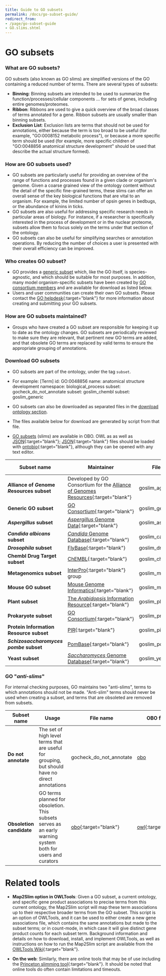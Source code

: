 ```yaml
---
title: Guide to GO subsets
permalink: /docs/go-subset-guide/
redirect_from: 
- /page/go-subset-guide
- GO.slims.shtml
---
```


# GO subsets

### What are GO subsets?
 GO subsets (also known as GO slims) are simplified versions of the GO containing a reduced number of terms. There are several types of subsets: 
+ **Binning**: Binning subsets are intended to be used to summarize the function/processes/cellular components … for sets of genes, including entire genomes/proteomes.
+ **Ribbon**: Ribbons are used to give a quick overview of the broad classes of terms annotated for a gene. Ribbon subsets are usually smaller than binning subsets.
+ **Exclusion List**: Exclusion lists are terms that should not be used for annotations, either because the term is too broad to be useful (for example, "GO:0008152 metabolic process"), or because a more specific term should be used (for example, more specific children of "GO:0048856 anatomical structure development" should be used that describe the actual structure formed).

### How are GO subsets used?

+ GO subsets are particularly useful for providing an overview of the range of functions and processes found in a given clade or organism's genome. Given a coarse grained view of the ontology content without the detail of the specific fine-grained terms, these slims can offer an overall sense of the key biological functions that are vital to an organism. For example, the limited number of opsin genes in bedbugs, or the abundance of kinins in ticks.
+ GO subsets are also useful for addressing specific research needs in particular areas of biology. For instance, if a researcher is specifically interested in the process of development or in the nuclear proteome, subsets allow them to focus solely on the terms under that section of the ontology.
+ GO subsets can also be useful for simplifying searches or annotation operations. By reducing the number of choices a user is presented with their overall efficiency can be improved.

### Who creates GO subset?
+ GO provides a [generic subset](https://current.geneontology.org/ontology/subsets/goslim_generic.obo) which, like the GO itself, is species-agnostic, and which should be suitable for most purposes. In addition, many model organism-specific subsets have been created by [GO consortium members](/docs/go-consortium/) and are available for download as listed below.
+ Users and user communities can create their own GO subsets. Please contact the [GO helpdesk](http://help.geneontology.org/){:target="blank"} for more information about creating and submitting your GO subsets.

### How are GO subsets maintained?
+ Groups who have created a GO subset are responsible for keeping it up to date as the ontology changes. GO subsets are periodically reviewed to make sure they are relevant, that pertinent new GO terms are added, and that obsolete GO terms are replaced by valid terms to ensure the appropriate grouping of annotations.

### Download GO subsets
+ GO subsets are part of the ontology, under the tag `subset`.
 +  For example:
[Term]
id: GO:0048856
name: anatomical structure development
namespace: biological_process
subset: gocheck_do_not_annotate
subset: goslim_chembl
subset: goslim_generic
+ GO subsets can also be downloaded as separated files in the [download ontology section](/docs/download-ontology/#subsets).

+  The files available below for download are generated by script from that file. 
+ [GO subsets](/docs/go-subset-guide/) (slims) are available in OBO. OWL as as well as [JSON](https://github.com/geneontology/obographs/){:target="blank"}; [JSON](https://github.com/geneontology/obographs/){:target="blank"} files should be loaded with [ontobio](https://ontobio.readthedocs.io/en/latest/){:target="blank"}, although they can be opened with any text editor.

|**Subset name**|**Maintainer**|**File name**|**OBO format**|**OWL format**|**json format**|
|------------------|-------------|-------------|-------------|------------|-------------|
|***A*lliance of *G*enome *R*esources subset**|Developed by GO Consortium for the [Alliance of Genomes Resources](https://www.alliancegenome.org/){:target="blank"} |goslim_agr  |[obo](https://current.geneontology.org/ontology/subsets/goslim_agr.obo) |[owl](https://current.geneontology.org/ontology/subsets/goslim_agr.owl){:target="blank"}  |[json](https://current.geneontology.org/ontology/subsets/goslim_agr.json){:target="blank"}  |
|**Generic GO subset**|[GO Consortium](https://help.geneontology.org/){:target="blank"} |goslim_generic|[obo](https://current.geneontology.org/ontology/subsets/goslim_generic.obo)| [owl](https://current.geneontology.org/ontology/subsets/goslim_generic.owl){:target="blank"}  |[json](https://current.geneontology.org/ontology/subsets/goslim_generic.json){:target="blank"}  |
|*__Aspergillus__* **subset**|[_Aspergillus_ Genome Data](http://www.aspgd.org/){:target="blank"} |goslim_aspergillus|[obo](https://current.geneontology.org/ontology/subsets/goslim_aspergillus.obo) |[owl](https://current.geneontology.org/ontology/subsets/goslim_aspergillus.owl){:target="blank"}  |[json](https://current.geneontology.org/ontology/subsets/goslim_aspergillus.json){:target="blank"}  |
|*__Candida albicans__* **subset**|[_Candida_ Genome Database](http://www.candidagenome.org/){:target="blank"} |goslim_candida|[obo](https://current.geneontology.org/ontology/subsets/goslim_candida.obo)|[owl](https://current.geneontology.org/ontology/subsets/goslim_candida.owl){:target="blank"}  |[json](https://current.geneontology.org/ontology/subsets/goslim_candida.json){:target="blank"}  |
|*__Drosophila__* **subset**|[FlyBase](http://www.flybase.org/){:target="blank"} |goslim_drosophila|[obo](https://current.geneontology.org/ontology/subsets/goslim_drosophila.obo)|[owl](https://current.geneontology.org/ontology/subsets/goslim_drosophila.owl){:target="blank"}  |[json](https://current.geneontology.org/ontology/subsets/goslim_drosophila.json){:target="blank"}  |
|**Chembl Drug Target subset**|[ChEMBL](https://www.ebi.ac.uk/chembl/){:target="blank"} |goslim_chembl|[obo](https://current.geneontology.org/ontology/subsets/goslim_chembl.obo) |[owl](https://current.geneontology.org/ontology/subsets/goslim_chembl.owl){:target="blank"}  |[json](https://current.geneontology.org/ontology/subsets/goslim_chembl.json){:target="blank"} |
|**Metagenomics subset**|[InterPro](http://www.ebi.ac.uk/interpro/){:target="blank"}  group|goslim_metagenomic|[obo](https://current.geneontology.org/ontology/subsets/goslim_metagenomics.obo) | [owl](https://current.geneontology.org/ontology/subsets/goslim_metagenomics.owl){:target="blank"}  |[json](https://current.geneontology.org/ontology/subsets/goslim_metagenomics.json){:target="blank"} |
|**Mouse GO subset**|[Mouse Genome Informatics](http://www.informatics.jax.org/){:target="blank"} |goslim_mouse|[obo](https://current.geneontology.org/ontology/subsets/goslim_mouse.obo) |[owl](https://current.geneontology.org/ontology/subsets/goslim_mouse.owl){:target="blank"}  |[json](https://current.geneontology.org/ontology/subsets/goslim_mouse.json){:target="blank"}  |
|**Plant subset**|[The _Arabidopsis_ Information Resource](https://www.arabidopsis.org/){:target="blank"} |goslim_plant|[obo](https://current.geneontology.org/ontology/subsets/goslim_plant.obo) |[owl](https://current.geneontology.org/ontology/subsets/goslim_plant.owl){:target="blank"}  |[json](https://current.geneontology.org/ontology/subsets/goslim_plant.json){:target="blank"}  |
|**Prokaryote subset**|[GO Consortium](https://help.geneontology.org/){:target="blank"} |goslim_prokaryote|[obo](https://current.geneontology.org/ontology/subsets/goslim_prokaryote.obo) |[owl](https://current.geneontology.org/ontology/subsets/goslim_prokaryote.owl){:target="blank"}  |[json](https://current.geneontology.org/ontology/subsets/goslim_prokaryote.json){:target="blank"}  |
|**Protein Information Resource subset**|[PIR](https://proteininformationresource.org/){:target="blank"} |goslim_pir|[obo](https://current.geneontology.org/ontology/subsets/goslim_pir.obo) |[owl](https://current.geneontology.org/ontology/subsets/goslim_pir.owl){:target="blank"}  |[json](https://current.geneontology.org/ontology/subsets/goslim_pir.json){:target="blank"}  |
|*__Schizosaccharomyces pombe__* **subset**|[PomBase](https://www.pombase.org/){:target="blank"} |goslim_pombe|[obo](https://current.geneontology.org/ontology/subsets/goslim_pombe.obo) |[owl](https://current.geneontology.org/ontology/subsets/goslim_pombe.owl){:target="blank"}  |[json](https://current.geneontology.org/ontology/subsets/goslim_pombe.json){:target="blank"}  |
|**Yeast subset**|[_Saccharomyces_ Genome Database](https://www.yeastgenome.org/){:target="blank"} |goslim_yeast|[obo](https://current.geneontology.org/ontology/subsets/goslim_yeast.obo) |[owl](https://current.geneontology.org/ontology/subsets/goslim_yeast.owl){:target="blank"}  |[json](https://current.geneontology.org/ontology/subsets/goslim_yeast.json){:target="blank"}  |

### GO "*__anti-slims__*"

For internal checking purposes, GO maintains two "anti-slims", terms to which annotations should not be made. "Anti-slim" terms should never be used when creating a subset, and terms that are obsoleted are removed from subsets.

|**Subset name**|**Usage** |**File name** |**OBO format** |**OWL format** |**json format** |**tsv format***
|------------------|----------|----------|----------|----------|----------|----------|
|**Do not annotate**|The set of high level terms that are useful for grouping, but should have no direct annotations| gocheck_do_not_annotate |[obo](https://current.geneontology.org/ontology/subsets/gocheck_do_not_annotate.obo)| [owl](https://current.geneontology.org/ontology/subsets/gocheck_do_not_annotate.owl){:target="blank"}  |[json](https://current.geneontology.org/ontology/subsets/gocheck_do_not_annotate.json){:target="blank"} |[tsv](https://current.geneontology.org/ontology/subsets/gocheck_do_not_annotate.tsv){:target="blank"} 
|**Obsoletion candidate**|GO terms planned for obsoletion. This subsets serves as an early warning system both for users and curators |[obo](https://current.geneontology.org/ontology/subsets/gocheck_obsoletion_candidate.obo){:target="blank"} |[owl](https://current.geneontology.org/ontology/subsets/gocheck_obsoletion_candidate.owl){:target="blank"} |[json](https://current.geneontology.org/ontology/subsets/gocheck_obsoletion_candidate.json){:target="blank"} |[tsv](https://current.geneontology.org/ontology/subsets/gocheck_obsoletion_candidate.tsv){:target="blank"} 


# Related tools
- __Map2Slim option in OWLTools__:
Given a GO subset, a current ontology, and specific gene product associations to precise terms from this current ontology, the Map2Slim script will map these term associations up to their respective broader terms from the GO subset. This script is an option of OWLTools, and it can be used to either create a new gene associations file, which contains the same annotations but made to the subset terms; or in count-mode, in which case it will give distinct gene product counts for each subset term. Background information and details on how to download, install, and implement OWLTools, as well as instructions on how to run the Map2Slim script are available from the <a href="https://github.com/owlcollab/owltools/wiki/Map2Slim">OWLTools Wiki</a>{:target="blank"}.

- __On the web__:
Similarly, there are online tools that may be of use including the [Princeton slimming tool](http://go.princeton.edu/){:target="blank"}. It should be noted that online tools do often contain limitations and timeouts.
